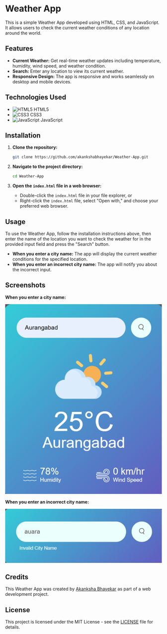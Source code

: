 # Weather App

This is a simple Weather App developed using HTML, CSS, and JavaScript. It allows users to check the current weather conditions of any location around the world.

## Features

- **Current Weather:** Get real-time weather updates including temperature, humidity, wind speed, and weather condition.
- **Search:** Enter any location to view its current weather.
- **Responsive Design:** The app is responsive and works seamlessly on desktop and mobile devices.

## Technologies Used

- <img src="https://img.icons8.com/color/48/000000/html-5.png" alt="HTML5" width="24"/> HTML5
- <img src="https://img.icons8.com/color/48/000000/css3.png" alt="CSS3" width="24"/> CSS3
- <img src="https://img.icons8.com/color/48/000000/javascript.png" alt="JavaScript" width="24"/> JavaScript

## Installation

1. **Clone the repository:**
    ```sh
    git clone https://github.com/akankshabhayekar/Weather-App.git
    ```

2. **Navigate to the project directory:**
    ```sh
    cd Weather-App
    ```

3. **Open the `index.html` file in a web browser:**
    - Double-click the `index.html` file in your file explorer, or
    - Right-click the `index.html` file, select "Open with," and choose your preferred web browser.

## Usage

To use the Weather App, follow the installation instructions above, then enter the name of the location you want to check the weather for in the provided input field and press the "Search" button. 

- **When you enter a city name:** The app will display the current weather conditions for the specified location.
- **When you enter an incorrect city name:** The app will notify you about the incorrect input.

## Screenshots

**When you enter a city name:**

![Screenshot 1](output1.png)

**When you enter an incorrect city name:**

![Screenshot 2](output3.png)


## Credits

This Weather App was created by [Akanksha Bhayekar](https://github.com/akankshabhayekar) as part of a web development project.

## License

This project is licensed under the MIT License - see the [LICENSE](LICENSE) file for details.
